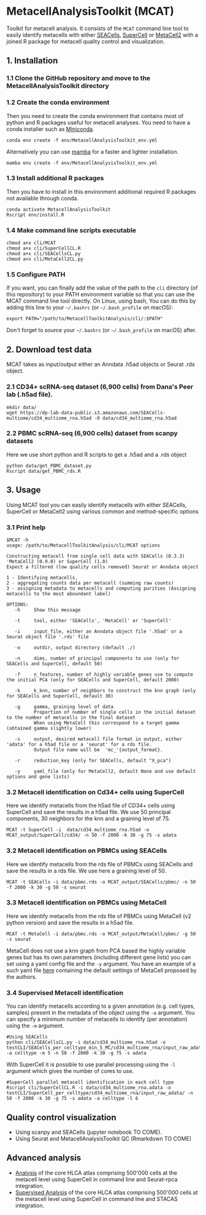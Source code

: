 # MetacellAnalysisToolkit (MCAT)

Toolkit for metacell analysis. It consists of the `MCAT` command line tool to easily identify metacells with either [SEACells](https://github.com/dpeerlab/SEACells), [SuperCell](https://github.com/GfellerLab/SuperCell) or [MetaCell2](https://github.com/tanaylab/metacells/tree/master) with a joined R package for metacell quality control and visualization.

## 1. Installation

### 1.1 Clone the GitHub repository and move to the MetacellAnalysisToolkit directory

### 1.2 Create the conda environment

Then you need to create the conda environment that contains most of python and R packages useful for metacell analyses. You need to have a conda installer such as [Miniconda](https://docs.conda.io/projects/miniconda/en/latest/).

    conda env create -f env/MetacellAnalysisToolkit_env.yml

Alternatively you can use [mamba](https://github.com/conda-forge/miniforge) for a faster and lighter installation.

    mamba env create -f env/MetacellAnalysisToolkit_env.yml

### 1.3 Install additional R packages

Then you have to install in this environment additional required R packages not available through conda.

    conda activate MetacellAnalysisToolkit
    Rscript env/install.R

### 1.4 Make command line scripts executable

    chmod a+x cli/MCAT
    chmod a+x cli/SuperCellCL.R 
    chmod a+x cli/SEACellsCL.py
    chmod a+x cli/MetaCell2CL.py

### 1.5 Configure PATH

If you want, you can finally add the value of the path to the `cli` directory (of this repository) to your PATH environment variable so that you can use the MCAT command line tool directly. On Linux, using bash, You can do this by adding this line to your `~/.bashrc` (or `~/.bash_profile` on macOS):

    export PATH="/path/to/MetacellToolkitAnalysis/cli/:$PATH"

Don't forget to source your `~/.bashrc` (or `~/.bash_profile` on macOS) after.

## 2. Download test data

MCAT takes as input/output either an Anndata .h5ad objects or Seurat .rds object.

### 2.1 CD34+ scRNA-seq dataset (6,900 cells) from Dana's Peer lab (.h5ad file).

    mkdir data/
    wget https://dp-lab-data-public.s3.amazonaws.com/SEACells-multiome/cd34_multiome_rna.h5ad -O data/cd34_multiome_rna.h5ad

### 2.2 PBMC scRNA-seq (6,900 cells) dataset from scanpy datasets

Here we use short python and R scripts to get a .h5ad and a .rds object

    python data/get_PBMC_dataset.py
    Rscript data/get_PBMC_rds.R

## 3. Usage

Using MCAT tool you can easily identify metacells with either SEACells, SuperCell or MetaCell2 using various common and method-specific options

### 3.1 Print help

    $MCAT -h
    usage: /path/to/MetacellToolkitAnalysis/cli/MCAT options

    Constructing metacell from single cell data with SEACells (0.3.3) 'MetaCell2 (0.9.0) or SuperCell (1.0)
    Expect a filtered (low quality cells removed) Seurat or Anndata object  

    1 - Identifying metacells, 
    2 - aggregating counts data per metacell (summing raw counts)
    3 - assigning metadata to metacells and computing purities (Assigning metacells to the most aboundant label)

    OPTIONS:
       -h     Show this message

       -t     tool, either 'SEACells', 'MetaCell' or 'SuperCell' 

       -i     input_file, either an Anndata object file '.h5ad' or a Seurat object file '.rds' file

       -o     outdir, output directory (default ./)

       -n     dims, number of principal components to use (only for SEACells and SuperCell, default 50) 

       -f     n_features, number of highly variable genes use to compute the initial PCA (only for SEACells and SuperCell, default 2000) 

       -k     k_knn, number of neighbors to construct the knn graph (only for SEACells and SuperCell, default 30)

       -g     gamma, graining level of data 
              Proportion of number of single cells in the initial dataset to the number of metacells in the final dataset
              When using MetaCell this correspond to a target gamma (obtained gamma slightly lower)
          
       -s     output, desired metacell file format in output, either 'adata' for a h5ad file or a 'seurat' for a rds file. 
              Output file name will be  'mc_'{output_format}. 
              
       -r     reduction_key (only for SEACells, default "X_pca")

       -y     yaml_file (only for MetaCell2, default None and use default options and gene lists)

### 3.2 Metacell identification on Cd34+ cells using SuperCell

Here we identify metacells from the h5ad file of CD34+ cells using SuperCell and save the results in a h5ad file. We use 50 principal components, 30 neighbors for the knn and a graining level of 75.

    MCAT -t SuperCell -i  data/cd34_multiome_rna.h5ad -o MCAT_output/SuperCell/cd34/ -n 50 -f 2000 -k 30 -g 75 -s adata

### 3.2 Metacell identification on PBMCs using SEACells

Here we identify metacells from the rds file of PBMCs using SEACells and save the results in a rds file. We use here a graining level of 50.

    MCAT -t SEACells -i data/pbmc.rds -o MCAT_output/SEACells/pbmc/ -n 50 -f 2000 -k 30 -g 50 -s seurat

### 3.3 Metacell identification on PBMCs using MetaCell

Here we identify metacells from the rds file of PBMCs using MetaCell (v2 python version) and save the results in a h5ad file.

    MCAT -t MetaCell -i data/pbmc.rds -o MCAT_output/MetaCell/pbmc/ -g 50 -s seurat

MetaCell does not use a knn graph from PCA based the highly variable genes but has its own parameters (including different gene lists) you can set using a yaml config file and the `-y` argument. You have an example of a such yaml file [here]((/cli/config/MetaCell2_config.yml)) containing the default settings of MetaCell proposed by the authors.

### 3.4 Supervised Metacell identification

You can identify metacells according to a given annotation (e.g. cell types, samples) present in the metadata of the object using the `-a` argument. You can specify a minimum number of metacells to identify (per annotation) using the `-m` argument.

    #Using SEACells
    python cli/SEACellsCL.py -i data/cd34_multiome_rna.h5ad -o testCLI/SEACells_per_celltype_min_5_MC/cd34_multiome_rna/input_raw_adata/ -a celltype -m 5 -n 50 -f 2000 -k 30 -g 75 -s adata

With SuperCell it is possible to use parallel processing using the `-l` argument which gives the number of cores to use.

    #SuperCell parallel metacell identification in each cell type
    Rscript cli/SuperCellCL.R -i data/cd34_multiome_rna.adata -o testCLI/SuperCell_per_celltype/cd34_multiome_rna/input_raw_adata/ -n 50 -f 2000 -k 30 -g 75 -s adata -a celltype -l 6

## Quality control visualization

-   Using scanpy and SEACells (jupyter notebook TO COME).
-   Using Seurat and MetacellAnalysisToolkit QC (Rmarkdown TO COME)

## Advanced analysis

-   [Analysis](/examples/HLCA_core_atlas.Rmd) of the core HLCA atlas comprising 500'000 cells at the metacell level using SuperCell in command line and Seurat-rpca integration.
-   [Supervised Analysis](/examples/HCLA_core_atlas.Rmd) of the core HLCA atlas comprising 500'000 cells at the metacell level using SuperCell in command line and STACAS integration.

